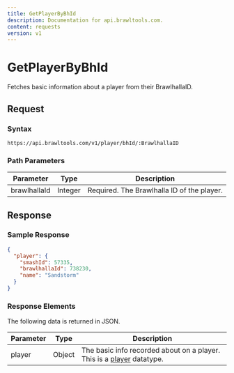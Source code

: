 ```yaml
---
title: GetPlayerByBhId
description: Documentation for api.brawltools.com.
content: requests
version: v1
---
```


# GetPlayerByBhId

Fetches basic information about a player from their BrawlhallaID.

## Request

### Syntax

```url
https://api.brawltools.com/v1/player/bhId/:BrawlhallaID
```

### Path Parameters

| Parameter    | Type    | Description                               |
| ------------ | ------- | ----------------------------------------- |
| brawlhallaId | Integer | Required. The Brawlhalla ID of the player. |

## Response

### Sample Response

```json
{
  "player": {
    "smashId": 57335,
    "brawlhallaId": 738230,
    "name": "Sandstorm"
  }
}
```

### Response Elements

The following data is returned in JSON.

| Parameter | Type   | Description                                                                                                   |
| --------- | ------ | ------------------------------------------------------------------------------------------------------------- |
| player    | Object | The basic info recorded about on a player. This is a <a href="../../../datatypes/player">player</a> datatype. |

